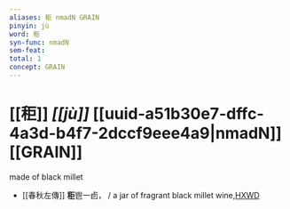 ```yaml
---
aliases: 秬 nmadN GRAIN
pinyin: jù
word: 秬
syn-func: nmadN
sem-feat: 
total: 1
concept: GRAIN 
---
```

# [[秬]] *[[jù]]*  [[uuid-a51b30e7-dffc-4a3d-b4f7-2dccf9eee4a9|nmadN]] [[GRAIN]]
made of black millet
 - [[春秋左傳]] **秬**鬯一卣， / a jar of fragrant black millet wine,[HXWD](https://hxwd.org/textview.html?location=KR1e0001_tls_005-487a.17)